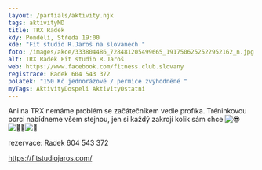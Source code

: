 ```yaml
---
layout: /partials/aktivity.njk
tags: aktivityMD
title: TRX Radek
kdy: Pondělí, Středa 19:00
kde: "Fit studio R.Jaroš na slovanech "
foto: /images/akce/333804486_728481205499665_1917506252522952162_n.jpg
alt: TRX Radek Fit studio R.Jaroš
web: https://www.facebook.com/fitness.club.slovany
registrace: Radek 604 543 372
polatek: "150 Kč jednorázově / permice zvýhodněné "
myTags: AktivityDospeli AktivityOstatni
---
```



Ani na TRX nemáme problém se začátečníkem vedle profíka. Tréninkovou porci nabídneme všem stejnou, jen si každý zakrojí kolik sám chce ![😎](https://static.xx.fbcdn.net/images/emoji.php/v9/tdc/1.5/16/1f60e.png)![🤸‍♂️](https://static.xx.fbcdn.net/images/emoji.php/v9/t3f/1.5/16/1f938_200d_2642.png)![💪](https://static.xx.fbcdn.net/images/emoji.php/v9/tc5/1.5/16/1f4aa.png)

rezervace: Radek 604 543 372

https://fitstudiojaros.com/